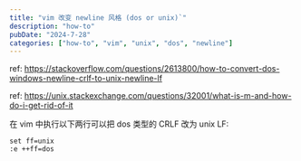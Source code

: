 ```yaml
---
title: "vim 改变 newline 风格 (dos or unix)`"
description: "how-to"
pubDate: "2024-7-28"
categories: ["how-to", "vim", "unix", "dos", "newline"]
---
```


ref: https://stackoverflow.com/questions/2613800/how-to-convert-dos-windows-newline-crlf-to-unix-newline-lf

ref: https://unix.stackexchange.com/questions/32001/what-is-m-and-how-do-i-get-rid-of-it

在 vim 中执行以下两行可以把 dos 类型的 CRLF 改为 unix LF:

```
set ff=unix
:e ++ff=dos 
```

